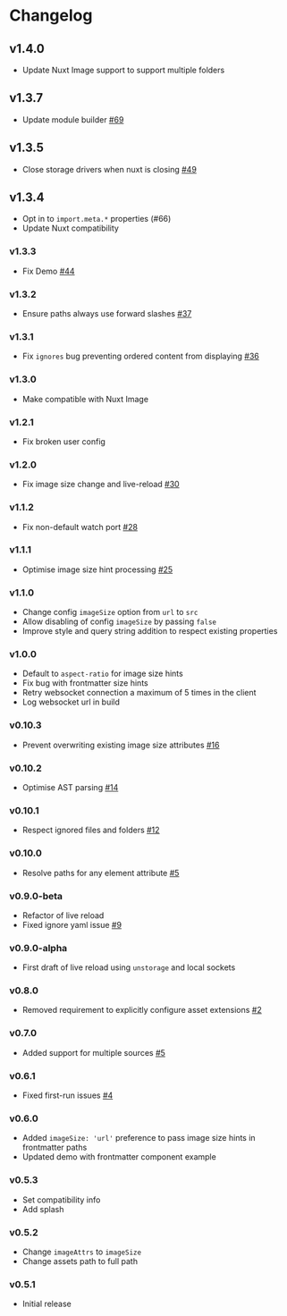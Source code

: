 # Changelog

## v1.4.0

- Update Nuxt Image support to support multiple folders

## v1.3.7

- Update module builder [#69](../../issues/69)

## v1.3.5

- Close storage drivers when nuxt is closing [#49](../../issues/49)

## v1.3.4

- Opt in to `import.meta.*` properties (#66)
- Update Nuxt compatibility

### v1.3.3

- Fix Demo [#44](../../issues/44)

### v1.3.2

- Ensure paths always use forward slashes [#37](../../issues/37)

### v1.3.1

- Fix `ignores` bug preventing ordered content from displaying [#36](../../issues/36)

### v1.3.0

- Make compatible with Nuxt Image

### v1.2.1

- Fix broken user config

### v1.2.0

- Fix image size change and live-reload [#30](../../issues/30)

### v1.1.2

- Fix non-default watch port [#28](../../issues/28)

### v1.1.1

- Optimise image size hint processing [#25](../../issues/25)

### v1.1.0

- Change config `imageSize` option from `url` to `src`
- Allow disabling of config `imageSize` by passing `false`
- Improve style and query string addition to respect existing properties 

### v1.0.0

- Default to `aspect-ratio` for image size hints
- Fix bug with frontmatter size hints
- Retry websocket connection a maximum of 5 times in the client
- Log websocket url in build

### v0.10.3

- Prevent overwriting existing image size attributes [#16](../../issues/16)

### v0.10.2

- Optimise AST parsing [#14](../../issues/14)

### v0.10.1

- Respect ignored files and folders [#12](../../issues/12)

### v0.10.0

- Resolve paths for any element attribute [#5](../../issues/5)

### v0.9.0-beta

- Refactor of live reload
- Fixed ignore yaml issue [#9](../../issues/9)

### v0.9.0-alpha

- First draft of live reload using `unstorage` and local sockets

### v0.8.0

- Removed requirement to explicitly configure asset extensions [#2](../../issues/2)

### v0.7.0

- Added support for multiple sources [#5](../../issues/5)

### v0.6.1

- Fixed first-run issues [#4](../../issues/4)

### v0.6.0

- Added `imageSize: 'url'` preference to pass image size hints in frontmatter paths
- Updated demo with frontmatter component example

### v0.5.3

- Set compatibility info
- Add splash

### v0.5.2

- Change `imageAttrs` to `imageSize`
- Change assets path to full path

### v0.5.1

- Initial release
